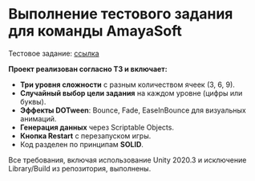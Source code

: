 # Выполнение тестового задания для команды AmayaSoft

Тестовое задание: [ссылка](https://drive.google.com/drive/folders/1dy2RwLI_7m0a6Rs2dMJZ4HYpYGVty2uy)

**Проект реализован согласно ТЗ и включает:**  
- **Три уровня сложности** с разным количеством ячеек (3, 6, 9).
- **Случайный выбор цели задания** на каждом уровне (цифры или буквы).
- **Эффекты DOTween**: Bounce, Fade, EaseInBounce для визуальных анимаций.
- **Генерация данных** через Scriptable Objects.
- **Кнопка Restart** с перезапуском игры.
- Код разделен по принципам **SOLID**.

Все требования, включая использование Unity 2020.3 и исключение Library/Build из репозитория, выполнены.
